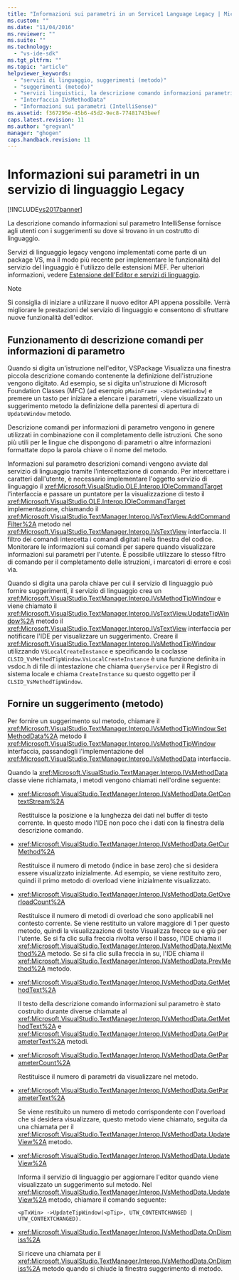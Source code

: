 ```yaml
---
title: "Informazioni sui parametri in un Service1 Language Legacy | Microsoft Docs"
ms.custom: ""
ms.date: "11/04/2016"
ms.reviewer: ""
ms.suite: ""
ms.technology: 
  - "vs-ide-sdk"
ms.tgt_pltfrm: ""
ms.topic: "article"
helpviewer_keywords: 
  - "servizi di linguaggio, suggerimenti (metodo)"
  - "suggerimenti (metodo)"
  - "servizi linguistici, la descrizione comando informazioni parametri"
  - "Interfaccia IVsMethodData"
  - "Informazioni sui parametri (IntelliSense)"
ms.assetid: f367295e-45b6-45d2-9ec8-77481743beef
caps.latest.revision: 11
ms.author: "gregvanl"
manager: "ghogen"
caps.handback.revision: 11
---
```

# Informazioni sui parametri in un servizio di linguaggio Legacy
[!INCLUDE[vs2017banner](../../code-quality/includes/vs2017banner.md)]

La descrizione comando informazioni sul parametro IntelliSense fornisce agli utenti con i suggerimenti su dove si trovano in un costrutto di linguaggio.  
  
 Servizi di linguaggio legacy vengono implementati come parte di un package VS, ma il modo più recente per implementare le funzionalità del servizio del linguaggio è l'utilizzo delle estensioni MEF. Per ulteriori informazioni, vedere [Estensione dell'Editor e servizi di linguaggio](../../extensibility/extending-the-editor-and-language-services.md).  
  
> [!NOTE]
>  Si consiglia di iniziare a utilizzare il nuovo editor API appena possibile. Verrà migliorare le prestazioni del servizio di linguaggio e consentono di sfruttare nuove funzionalità dell'editor.  
  
## Funzionamento di descrizione comandi per informazioni di parametro  
 Quando si digita un'istruzione nell'editor, VSPackage Visualizza una finestra piccola descrizione comando contenente la definizione dell'istruzione vengono digitato. Ad esempio, se si digita un'istruzione di Microsoft Foundation Classes \(MFC\) \(ad esempio `pMainFrame ->UpdateWindow`\) e premere un tasto per iniziare a elencare i parametri, viene visualizzato un suggerimento metodo la definizione della parentesi di apertura di `UpdateWindow` metodo.  
  
 Descrizione comandi per informazioni di parametro vengono in genere utilizzati in combinazione con il completamento delle istruzioni. Che sono più utili per le lingue che dispongono di parametri o altre informazioni formattate dopo la parola chiave o il nome del metodo.  
  
 Informazioni sul parametro descrizioni comandi vengono avviate dal servizio di linguaggio tramite l'intercettazione di comando. Per intercettare i caratteri dall'utente, è necessario implementare l'oggetto servizio di linguaggio il <xref:Microsoft.VisualStudio.OLE.Interop.IOleCommandTarget> l'interfaccia e passare un puntatore per la visualizzazione di testo il <xref:Microsoft.VisualStudio.OLE.Interop.IOleCommandTarget> implementazione, chiamando il <xref:Microsoft.VisualStudio.TextManager.Interop.IVsTextView.AddCommandFilter%2A> metodo nel <xref:Microsoft.VisualStudio.TextManager.Interop.IVsTextView> interfaccia. Il filtro dei comandi intercetta i comandi digitati nella finestra del codice. Monitorare le informazioni sui comandi per sapere quando visualizzare informazioni sui parametri per l'utente. È possibile utilizzare lo stesso filtro di comando per il completamento delle istruzioni, i marcatori di errore e così via.  
  
 Quando si digita una parola chiave per cui il servizio di linguaggio può fornire suggerimenti, il servizio di linguaggio crea un <xref:Microsoft.VisualStudio.TextManager.Interop.IVsMethodTipWindow> e viene chiamato il <xref:Microsoft.VisualStudio.TextManager.Interop.IVsTextView.UpdateTipWindow%2A> metodo il <xref:Microsoft.VisualStudio.TextManager.Interop.IVsTextView> interfaccia per notificare l'IDE per visualizzare un suggerimento. Creare il <xref:Microsoft.VisualStudio.TextManager.Interop.IVsMethodTipWindow> utilizzando `VSLocalCreateInstance` e specificando la coclasse `CLSID_VsMethodTipWindow`.`VsLocalCreateInstance` è una funzione definita in vsdoc.h di file di intestazione che chiama `QueryService` per il Registro di sistema locale e chiama `CreateInstance` su questo oggetto per il `CLSID_VsMethodTipWindow`.  
  
## Fornire un suggerimento \(metodo\)  
 Per fornire un suggerimento sul metodo, chiamare il <xref:Microsoft.VisualStudio.TextManager.Interop.IVsMethodTipWindow.SetMethodData%2A> metodo il <xref:Microsoft.VisualStudio.TextManager.Interop.IVsMethodTipWindow> interfaccia, passandogli l'implementazione del <xref:Microsoft.VisualStudio.TextManager.Interop.IVsMethodData> interfaccia.  
  
 Quando la <xref:Microsoft.VisualStudio.TextManager.Interop.IVsMethodData> classe viene richiamata, i metodi vengono chiamati nell'ordine seguente:  
  
-   <xref:Microsoft.VisualStudio.TextManager.Interop.IVsMethodData.GetContextStream%2A>  
  
     Restituisce la posizione e la lunghezza dei dati nel buffer di testo corrente. In questo modo l'IDE non poco che i dati con la finestra della descrizione comando.  
  
-   <xref:Microsoft.VisualStudio.TextManager.Interop.IVsMethodData.GetCurMethod%2A>  
  
     Restituisce il numero di metodo \(indice in base zero\) che si desidera essere visualizzato inizialmente. Ad esempio, se viene restituito zero, quindi il primo metodo di overload viene inizialmente visualizzato.  
  
-   <xref:Microsoft.VisualStudio.TextManager.Interop.IVsMethodData.GetOverloadCount%2A>  
  
     Restituisce il numero di metodi di overload che sono applicabili nel contesto corrente. Se viene restituito un valore maggiore di 1 per questo metodo, quindi la visualizzazione di testo Visualizza frecce su e giù per l'utente. Se si fa clic sulla freccia rivolta verso il basso, l'IDE chiama il <xref:Microsoft.VisualStudio.TextManager.Interop.IVsMethodData.NextMethod%2A> metodo. Se si fa clic sulla freccia in su, l'IDE chiama il <xref:Microsoft.VisualStudio.TextManager.Interop.IVsMethodData.PrevMethod%2A> metodo.  
  
-   <xref:Microsoft.VisualStudio.TextManager.Interop.IVsMethodData.GetMethodText%2A>  
  
     Il testo della descrizione comando informazioni sul parametro è stato costruito durante diverse chiamate al <xref:Microsoft.VisualStudio.TextManager.Interop.IVsMethodData.GetMethodText%2A> e <xref:Microsoft.VisualStudio.TextManager.Interop.IVsMethodData.GetParameterText%2A> metodi.  
  
-   <xref:Microsoft.VisualStudio.TextManager.Interop.IVsMethodData.GetParameterCount%2A>  
  
     Restituisce il numero di parametri da visualizzare nel metodo.  
  
-   <xref:Microsoft.VisualStudio.TextManager.Interop.IVsMethodData.GetParameterText%2A>  
  
     Se viene restituito un numero di metodo corrispondente con l'overload che si desidera visualizzare, questo metodo viene chiamato, seguita da una chiamata per il <xref:Microsoft.VisualStudio.TextManager.Interop.IVsMethodData.UpdateView%2A> metodo.  
  
-   <xref:Microsoft.VisualStudio.TextManager.Interop.IVsMethodData.UpdateView%2A>  
  
     Informa il servizio di linguaggio per aggiornare l'editor quando viene visualizzato un suggerimento sul metodo. Nel <xref:Microsoft.VisualStudio.TextManager.Interop.IVsMethodData.UpdateView%2A> metodo, chiamare il comando seguente:  
  
    ```  
    <pTxWin> ->UpdateTipWindow(<pTip>, UTW_CONTENTCHANGED | UTW_CONTEXTCHANGED).  
    ```  
  
-   <xref:Microsoft.VisualStudio.TextManager.Interop.IVsMethodData.OnDismiss%2A>  
  
     Si riceve una chiamata per il <xref:Microsoft.VisualStudio.TextManager.Interop.IVsMethodData.OnDismiss%2A> metodo quando si chiude la finestra suggerimento di metodo.